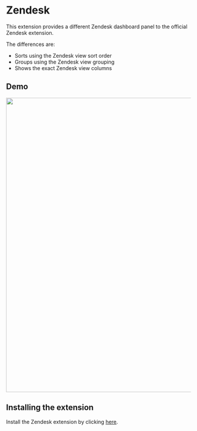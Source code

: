 # Zendesk

This extension provides a different Zendesk dashboard panel to the official Zendesk extension.

The differences are:

- Sorts using the Zendesk view sort order
- Groups using the Zendesk view grouping
- Shows the exact Zendesk view columns
  
## Demo

<img src="https://user-images.githubusercontent.com/8016/129986649-f0492ea0-5538-40b9-8753-e27ebf9c0676.png" width="800">

## Installing the extension

Install the Zendesk extension by clicking [here](https://secure.aha.io/settings/account/extensions/install?url=).

